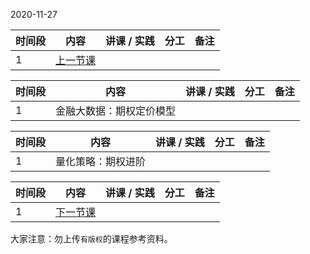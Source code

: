 2020-11-27

| 时间段  |  内容     |  讲课 / 实践     |   分工  |   备注       |
| :---    | :----:   |   :----:    |    :----:    |       ---: |
|   1     | [上一节课](../WW10/WW10-Plan.md)   |     |           |      |

| 时间段  |  内容     |  讲课 / 实践     |   分工  |   备注       |
| :---    | :----:   |   :----:    |    :----:    |       ---: |
|   1     | 金融大数据：期权定价模型  |      |          |        |

| 时间段  |  内容     |  讲课 / 实践     |   分工  |   备注       |
| :---    | :----:   |   :----:    |    :----:    |       ---: |
|   1     | 量化策略：期权进阶  |      |          |        |

| 时间段  |  内容     |  讲课 / 实践     |   分工  |   备注       |
| :---    | :----:   |   :----:    |    :----:    |       ---: |
|   1     | [下一节课](../WW12/WW12-Plan.md)   |     |           |      |


大家注意：勿上传``有版权``的课程参考资料。
